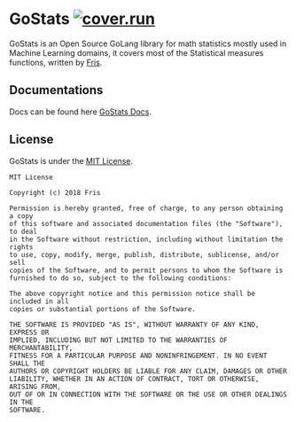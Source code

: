 # GoStats [![cover.run](https://cover.run/go/github.com/OGFris/GoStats.svg?style=flat&tag=golang-1.10)](https://cover.run/go?tag=golang-1.10&repo=github.com%2FOGFris%2FGoStats)
 GoStats is an Open Source GoLang library for math statistics mostly used in Machine Learning domains, it covers
most of the Statistical measures functions, written by [Fris](https://twitter.com/OGFris).

## Documentations
 Docs can be found here [GoStats Docs](https://godoc.org/github.com/OGFris/GoStats).

## License
 GoStats is under the [MIT License](https://github.com/OGFris/GoStats/blob/master/LICENSE).

    MIT License

    Copyright (c) 2018 Fris

    Permission is hereby granted, free of charge, to any person obtaining a copy
    of this software and associated documentation files (the "Software"), to deal
    in the Software without restriction, including without limitation the rights
    to use, copy, modify, merge, publish, distribute, sublicense, and/or sell
    copies of the Software, and to permit persons to whom the Software is
    furnished to do so, subject to the following conditions:
 
    The above copyright notice and this permission notice shall be included in all
    copies or substantial portions of the Software.
    
    THE SOFTWARE IS PROVIDED "AS IS", WITHOUT WARRANTY OF ANY KIND, EXPRESS OR
    IMPLIED, INCLUDING BUT NOT LIMITED TO THE WARRANTIES OF MERCHANTABILITY,
    FITNESS FOR A PARTICULAR PURPOSE AND NONINFRINGEMENT. IN NO EVENT SHALL THE
    AUTHORS OR COPYRIGHT HOLDERS BE LIABLE FOR ANY CLAIM, DAMAGES OR OTHER
    LIABILITY, WHETHER IN AN ACTION OF CONTRACT, TORT OR OTHERWISE, ARISING FROM,
    OUT OF OR IN CONNECTION WITH THE SOFTWARE OR THE USE OR OTHER DEALINGS IN THE
    SOFTWARE.
